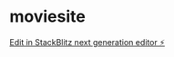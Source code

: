 # moviesite

[Edit in StackBlitz next generation editor ⚡️](https://stackblitz.com/~/github.com/muradwahid/moviesite)